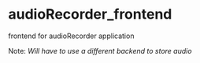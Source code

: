 # audioRecorder_frontend
 frontend for audioRecorder application 

 Note:
 *Will have to use a different backend to store audio*
